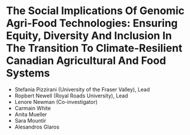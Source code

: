 # The Social Implications Of Genomic Agri-Food Technologies: Ensuring Equity, Diversity And Inclusion In The Transition To Climate-Resilient Canadian Agricultural And Food Systems

* Stefania Pizzirani (University of the Fraser Valley), Lead
* Ropbert Newell (Royal Roads University), Lead
* Lenore Newman (Co-investigator)
* Carmain White
* Anita Mueller
* Sara Mountir
* Alesandros Glaros
